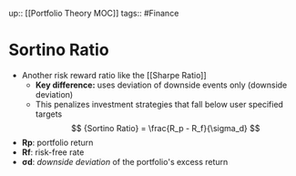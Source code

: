 up:: [[Portfolio Theory MOC]]
tags:: #Finance  
# Sortino Ratio
- Another risk reward ratio like the [[Sharpe Ratio]]
	- **Key difference:** uses deviation of downside events only (downside deviation)
	- This penalizes investment strategies that fall below user specified targets
$$ {Sortino Ratio} = \frac{R_p - R_f}{\sigma_d} $$
- **Rp**​: portfolio return
- **Rf**​: risk-free rate
- **σd**: *downside deviation* of the portfolio's excess return